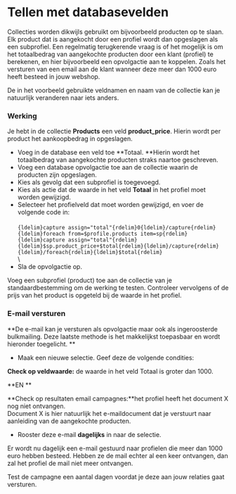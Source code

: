 # Tellen met databasevelden 

Collecties worden dikwijls gebruikt om bijvoorbeeld producten op te
slaan. Elk product dat is aangekocht door een profiel wordt dan
opgeslagen als een subprofiel. Een regelmatig terugkerende vraag is of
het mogelijk is om het totaalbedrag van aangekochte producten door een
klant (profiel) te berekenen, en hier bijvoorbeeld een opvolgactie aan
te koppelen. Zoals het versturen van een email aan de klant wanneer deze
meer dan 1000 euro heeft besteed in jouw webshop. 

De in het voorbeeld gebruikte veldnamen en naam van de collectie kan je
natuurlijk veranderen naar iets anders. 

### Werking

Je hebt in de collectie **Products** een veld **product\_price**. Hierin
wordt per product het aankoopbedrag in opgeslagen. 

-   Voeg in de database een veld toe **Totaal. **Hierin wordt het
    totaalbedrag van aangekochte producten straks naartoe geschreven.  
-   Voeg een database opvolgactie toe aan de collectie waarin de
    producten zijn opgeslagen.
-   Kies als gevolg dat een subprofiel is toegevoegd.
-   Kies als actie dat de waarde in het veld **Totaal** in het profiel
    moet worden gewijzigd.
-   Selecteer het profielveld dat moet worden gewijzigd, en voer de
    volgende code in: \
    \
    `{ldelim}capture assign="total"{rdelim}0{ldelim}/capture{rdelim}{ldelim}foreach from=$profile.products item=sp{rdelim}{ldelim}capture assign="total"{rdelim}{ldelim}$sp.product_price+$total{rdelim}{ldelim}/capture{rdelim}{ldelim}/foreach{rdelim}{ldelim}$total{rdelim}`\
    \
-   Sla de opvolgactie op. 

Voeg een subprofiel (product) toe aan de collectie van je
standaardbestemming om de werking te testen. Controleer vervolgens of de
prijs van het product is opgeteld bij de waarde in het profiel. 

### E-mail versturen

**De e-mail kan je versturen als opvolgactie maar ook als ingeroosterde
bulkmailing. Deze laatste methode is het makkelijkst toepasbaar en wordt
hieronder toegelicht. **

-   Maak een nieuwe selectie. Geef deze de volgende condities:

**Check op veldwaarde:** de waarde in het veld Totaal is groter dan
1000.

**EN **

**Check op resultaten email campagnes:**het profiel heeft het document X
nog niet ontvangen. \
 Document X is hier natuurlijk het e-maildocument dat je verstuurt naar
aanleiding van de aangekochte producten.

-   Rooster deze e-mail **dagelijks** in naar de selectie.

Er wordt nu dagelijk een e-mail gestuurd naar profielen die meer dan
1000 euro hebben besteed. Hebben ze de mail echter al een keer
ontvangen, dan zal het profiel de mail niet meer ontvangen.

Test de campagne een aantal dagen voordat je deze aan jouw relaties gaat
versturen. 
